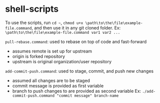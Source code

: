 # shell-scripts

To use the scripts, run `cd ~`, `chmod u+x \path\to\the\file\example-file.command`, and then use it in any git cloned folder. Ex: `\path\to\the\file\example-file.command var1 var2 ...`

`pull-rebase.command`: used to rebase on top of code and fast-forward
- assumes remote is set up for upstream
- origin is forked repository
- upstream is original organization/user repository

`add-commit-push.command`: used to stage, commit, and push new changes
- assumed all changes are to be staged
- commit message is provided as first variable
- branch to push changes to are provided as second variable
Ex: `./add-commit-push.command "commit message" branch-name`

